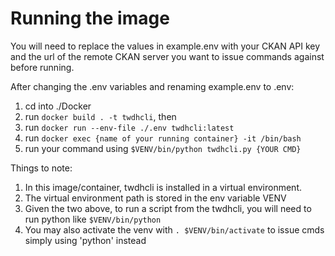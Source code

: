 # Running the image
You will need to replace the values in example.env with your CKAN API key and the url of the remote CKAN server you want to issue commands against before running.

After changing the .env variables and renaming example.env to .env:

1. cd into ./Docker
2. run `docker build . -t twdhcli`, then 
3. run `docker run --env-file ./.env twdhcli:latest`
4. run `docker exec {name of your running container} -it /bin/bash`
5. run your command using `$VENV/bin/python twdhcli.py {YOUR CMD}`

Things to note:
1. In this image/container, twdhcli is installed in a virtual environment.
2. The virtual environment path is stored in the env variable VENV
3. Given the two above, to run a script from the twdhcli, you will need to run python like `$VENV/bin/python`
4. You may also activate the venv with `. $VENV/bin/activate` to issue cmds simply using 'python' instead